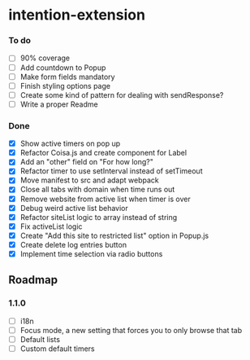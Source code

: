 # intention-extension

### To do

- [ ] 90% coverage
- [ ] Add countdown to Popup
- [ ] Make form fields mandatory
- [ ] Finish styling options page
- [ ] Create some kind of pattern for dealing with sendResponse?
- [ ] Write a proper Readme

### Done

- [x] Show active timers on pop up
- [x] Refactor Coisa.js and create component for Label
- [x] Add an "other" field on "For how long?"
- [x] Refactor timer to use setInterval instead of setTimeout
- [x] Move manifest to src and adapt webpack
- [X] Close all tabs with domain when time runs out
- [x] Remove website from active list when timer is over
- [x] Debug weird active list behavior
- [x] Refactor siteList logic to array instead of string
- [x] Fix activeList logic
- [x] Create "Add this site to restricted list" option in Popup.js
- [x] Create delete log entries button
- [x] Implement time selection via radio buttons

## Roadmap

### 1.1.0

- [ ] i18n
- [ ] Focus mode, a new setting that forces you to only browse that tab
- [ ] Default lists
- [ ] Custom default timers